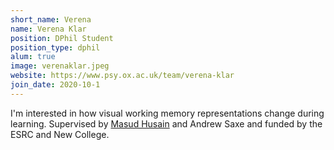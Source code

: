 ```yaml
---
short_name: Verena
name: Verena Klar
position: DPhil Student
position_type: dphil
alum: true
image: verenaklar.jpeg
website: https://www.psy.ox.ac.uk/team/verena-klar
join_date: 2020-10-1
---
```


I'm interested in how visual working memory representations change during learning. Supervised by [Masud Husain](https://www.masudhusain.org/) and Andrew Saxe and funded by the ESRC and New College.